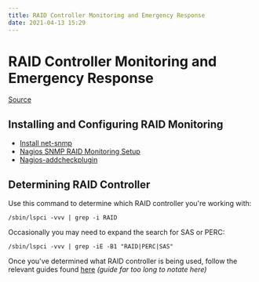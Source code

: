 ```yaml
---
title: RAID Controller Monitoring and Emergency Response
date: 2021-04-13 15:29
---
```


# RAID Controller Monitoring and Emergency Response
[Source](https://wiki.inmotionhosting.com/index.php?title=Raid_Controller_Monitoring_and_Emergency_Response)
## Installing and Configuring RAID Monitoring

* [Install net-snmp](https://wiki.inmotionhosting.com/index.php?title=Install_net-snmp)
* [Nagios SNMP RAID Monitoring Setup](https://wiki.inmotionhosting.com/index.php?title=Nagios_SNMP_Raid_Monitoring_Setup)
* [Nagios-addcheckplugin](https://wiki.inmotionhosting.com/index.php?title=Nagios-addcheckplugin)

## Determining RAID Controller

Use this command to determine which RAID controller you're working with:
```
/sbin/lspci -vvv | grep -i RAID
```

Occasionally you may need to expand the search for SAS or PERC:
```
/sbin/lspci -vvv | grep -iE -B1 "RAID|PERC|SAS"
```

Once you've determined what RAID controller is being used, follow the relevant
guides found [here](https://wiki.inmotionhosting.com/index.php?title=Raid_Controller_Monitoring_and_Emergency_Response)
_(guide far too long to notate here)_
